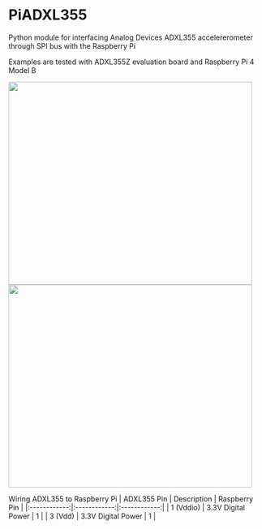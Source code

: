# PiADXL355
Python module for interfacing Analog Devices ADXL355 accelererometer through SPI
bus with the Raspberry Pi

Examples are tested with ADXL355Z evaluation board and Raspberry Pi 4 Model B

<img src="images/device1.png" width="480" height="400">
<img src="images/device2.png" width="480" height="400">

Wiring ADXL355 to Raspberry Pi 
| ADXL355 Pin | Description | Raspberry Pin |
|:------------:|:------------:|:------------:|
| 1 (Vddio) | 3.3V Digital Power | 1 |
| 3 (Vdd) | 3.3V Digital Power | 1 |
